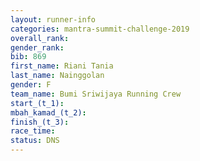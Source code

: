 ```yaml
---
layout: runner-info 
categories: mantra-summit-challenge-2019 
overall_rank:
gender_rank:
bib: 869
first_name: Riani Tania
last_name: Nainggolan
gender: F
team_name: Bumi Sriwijaya Running Crew
start_(t_1): 
mbah_kamad_(t_2): 
finish_(t_3): 
race_time: 
status: DNS
---
```

